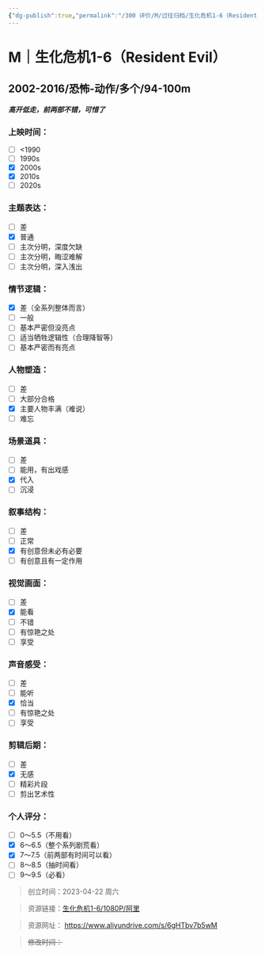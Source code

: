 ```yaml
---
{"dg-publish":true,"permalink":"/300 评价/M/过往归档/生化危机1-6（Resident Evil）/","title":"生化危机1-6（Resident Evil）","tags":["M","恐怖"],"created":"2023-04-22T17:28:14.581+08:00","updated":"2024-01-12T12:01:07.966+08:00"}
---
```



# M｜生化危机1-6（Resident Evil）
## 2002-2016/恐怖-动作/多个/94-100m
***高开低走，前两部不错，可惜了***
### 上映时间：
- [ ] <1990
- [ ] 1990s
- [x] 2000s
- [x] 2010s
- [ ] 2020s
### 主题表达：
- [ ] 差
- [x] 普通
- [ ] 主次分明，深度欠缺
- [ ] 主次分明，晦涩难解
- [ ] 主次分明，深入浅出
### 情节逻辑：
- [x] 差（全系列整体而言）
- [ ] 一般
- [ ] 基本严密但没亮点
- [ ] 适当牺牲逻辑性（合理降智等）
- [ ] 基本严密而有亮点
### 人物塑造：
- [ ] 差
- [ ] 大部分合格
- [x] 主要人物丰满（难说）
- [ ] 难忘
### 场景道具：
- [ ] 差
- [ ] 能用，有出戏感
- [x] 代入
- [ ] 沉浸
### 叙事结构：
- [ ] 差
- [ ] 正常
- [x] 有创意但未必有必要
- [ ] 有创意且有一定作用
### 视觉画面：
- [ ] 差
- [x] 能看
- [ ] 不错
- [ ] 有惊艳之处
- [ ] 享受
### 声音感受：
- [ ] 差
- [ ] 能听
- [x] 恰当
- [ ] 有惊艳之处
- [ ] 享受
### 剪辑后期：
- [ ] 差
- [x] 无感
- [ ] 精彩片段
- [ ] 剪出艺术性
### 个人评分：
- [ ] 0～5.5（不用看）
- [x] 6～6.5（整个系列剧荒看）
- [x] 7～7.5（前两部有时间可以看）
- [ ] 8～8.5（抽时间看）
- [ ] 9～9.5（必看）

>创立时间：2023-04-22 周六

>资源链接：[生化危机1-6/1080P/阿里](https://www.aliyundrive.com/s/6gHTbv7b5wM)

>资源网址：
>https://www.aliyundrive.com/s/6gHTbv7b5wM

>~~修改时间：~~



